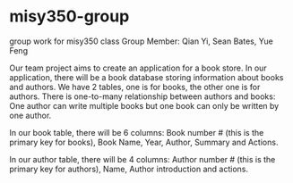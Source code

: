 # misy350-group
group work for misy350 class
Group Member: Qian Yi, Sean Bates, Yue Feng

Our team project aims to create an application for a book store.
In our application, there will be a book database storing information about books
and authors. We have 2 tables, one is for books, the other one is for authors.
There is one-to-many relationship between authors and books: One author can write
multiple books but one book can only be written by one author.

In our book table, there will be 6 columns: Book number # (this is the primary key for books),
Book Name, Year, Author, Summary and Actions.

In our author table, there will be 4 columns: Author number # (this is the primary key for authors),
Name, Author introduction and actions.  
